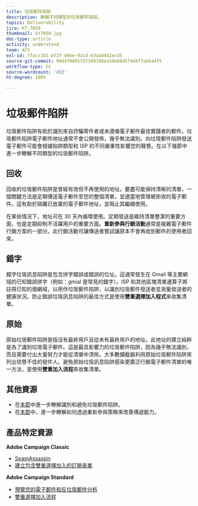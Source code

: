 ```yaml
---
title: 垃圾郵件陷阱
description: 瞭解不同類型的垃圾郵件陷阱。
topics: Deliverability
jira: KT-7050
thumbnail: kt7050.jpg
doc-type: article
activity: understand
team: ACS
exl-id: ffacc1b1-bf3f-466e-9a1d-63aad4d2ec45
source-git-commit: 9444f8601f2f349398ee5deb9d5f4d4f7abb44f5
workflow-type: ht
source-wordcount: '453'
ht-degree: 100%

---
```


# 垃圾郵件陷阱

垃圾郵件陷阱有助於識別來自詐騙寄件者或未遵循電子郵件最佳實踐者的郵件。垃圾郵件陷阱電子郵件地址通常不會公開發佈，幾乎無法識別。向垃圾郵件陷阱發送電子郵件可能會根據陷阱類型和 ISP 的不同嚴重性影響您的聲譽。在以下幾節中進一步瞭解不同類型的垃圾郵件陷阱。

## 回收

回收的垃圾郵件陷阱是曾經有效但不再使用的地址。要盡可能保持清晰的清單，一個關鍵方法是定期傳送電子郵件至您的整個清單，並適當地管理被拒收的電子郵件。這有助於隔離已放棄的電子郵件地址，並阻止其繼續使用。

在某些情況下，地址可在 30 天內循環使用。定期發送是維持清單整潔的重要方面，也是定期抑制不活躍用戶的重要方面。**重新參與行銷活動**&#x200B;通常是複雜電子郵件行銷方案的一部分。此行銷活動可讓傳送者嘗試讓原本不會再收到郵件的使用者回來。

## 錯字

錯字垃圾訊息陷阱是包含拼字錯誤或錯誤的位址。這通常發生在 Gmail 等主要網域的已知錯誤拼字（例如：gmial 是常見的錯字）。ISP 和其他區塊清單運算子將註冊已知的壞網域，以用作垃圾郵件陷阱，以識別垃圾郵件發送者並測量發送者的健康狀況。防止錯誤垃圾訊息陷阱的最佳方式是使用&#x200B;**雙重選擇加入程式**&#x200B;來收集清單。

## 原始

原始垃圾郵件陷阱是指沒有最終用戶且從未有最終用戶的地址。此地址的建立純粹是為了識別垃圾電子郵件。這是最具影響力的垃圾郵件陷阱，因為幾乎無法識別，而且需要付出大量努力才能從清單中清除。大多數攔截器利用原始垃圾郵件陷阱來列出信譽不佳的發件人。避免原始垃圾訊息陷阱感染更廣泛行銷電子郵件清單的唯一方法，是使用&#x200B;**雙重加入流程**&#x200B;來收集清單。

## 其他資源

* 在[本節](/help/additional-resources/all-about-spam-traps.md)中進一步瞭解識別和避免垃圾郵件陷阱。
* 在[本節](/help/additional-resources/re-engagement.md)中，進一步瞭解如何透過重新參與策略來改善傳遞能力。

## 產品特定資源

**Adobe Campaign Classic**

* [SpamAssassin](https://experienceleague.adobe.com/docs/campaign-classic/using/sending-messages/deliverability-management/spamassassin.html?lang=zh-Hant#using-spamassassin)
* [建立包含雙重選擇加入的訂閱表單](https://experienceleague.adobe.com/docs/campaign-classic/using/designing-content/web-forms/use-cases--web-forms.html?lang=zh-Hant#create-a-subscription--form-with-double-opt-in)

**Adobe Campaign Standard**

* [預覽您的電子郵件和反垃圾郵件分析](https://experienceleague.adobe.com/docs/campaign-standard-learn/tutorials/designing-content/email-designer/preview-your-email.html?lang=zh-Hant#designing-content)
* [雙重選擇加入流程](https://experienceleague.adobe.com/docs/campaign-standard/using/communication-channels/landing-pages/setting-up-a-double-opt-in-process.html?lang=zh-Hant#communication-channels)
